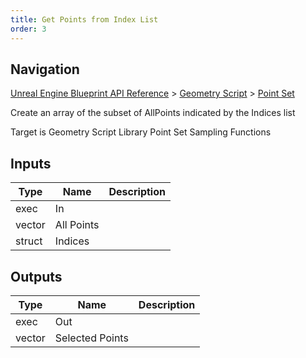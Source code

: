 ```yaml
---
title: Get Points from Index List
order: 3
---
```

## Navigation

[Unreal Engine Blueprint API Reference](https://dev.epicgames.com/documentation/en-us/unreal-engine/BlueprintAPI) > [Geometry Script](https://dev.epicgames.com/documentation/en-us/unreal-engine/BlueprintAPI/GeometryScript) > [Point Set](https://dev.epicgames.com/documentation/en-us/unreal-engine/BlueprintAPI/GeometryScript/PointSet)

Create an array of the subset of AllPoints indicated by the Indices list

Target is Geometry Script Library Point Set Sampling Functions

## Inputs

| Type | Name | Description |
| --- | --- | --- |
| exec | In |  |
| vector | All Points |  |
| struct | Indices |  |

## Outputs

| Type | Name | Description |
| --- | --- | --- |
| exec | Out |  |
| vector | Selected Points |  |
